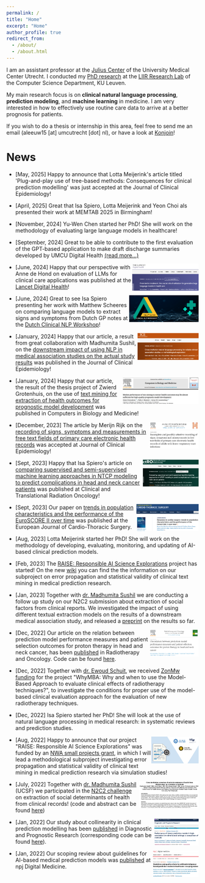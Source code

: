 ```yaml
---
permalink: /
title: "Home"
excerpt: "Home"
author_profile: true
redirect_from: 
  - /about/
  - /about.html
---
```



I am an assistant professor at the [Julius Center](https://juliuscentrum.umcutrecht.nl/en) of the University Medical Center Utrecht. I conducted my [PhD research](https://limo.libis.be/primo-explore/fulldisplay?docid=LIRIAS2837094&context=L&vid=Lirias&search_scope=Lirias&tab=default_tab&fromSitemap=1) at the [LIIR Research Lab](https://liir.cs.kuleuven.be/) of the Computer Science Department, KU Leuven.

My main research focus is on **clinical natural language processing**, **prediction modeling**, and **machine learning** in medicine. I am very interested in how to effectively use routine care data to arrive at a better prognosis for patients.

If you wish to do a thesis or internship in this area, feel free to send me an email (aleeuw15 [at] umcutrecht [dot] nl), or have a look at [Konjoin](https://uu.konjoin.nl/profile/tuur-leeuwenberg)!

News
======
- [May, 2025] Happy to announce that Lotta Meijerink's article titled 'Plug-and-play use of tree-based methods: Consequences for clinical prediction modelling' was just accepted at the Journal of Clinical Epidemiology!

- [April, 2025] Great that Isa Spiero, Lotta Meijerink and Yeon Choi als presented their work at MEMTAB 2025 in Birmingham!
  
- [November, 2024] Yu-Wen Chen started her PhD! She will work on the methodology of evaluating large language models in healthcare!

- [September, 2024] Great to be able to contribute to the first evaluation of the GPT-based application to make draft discharge summaries developed by UMCU Digital Health [(read more...)]( https://www.uu.nl/en/news/gpt-pilot-to-write-draft-discharge-letters-at-the-umc-utrecht)

[<img align="right" src="/images/PerspectiveLLMEvalLancetDigHealth.png" alt="PerspectiveLLMEvalLancetDigHealth" style="height:70px;border: 5px solid ##F2F2F2;"/>](https://doi.org/10.1016/S2589-7500(24)00111-0)

- [June, 2024] Happy that our perspective with Anne de Hond on evaluation of LLMs for clinical care applications was published at the [Lancet Digital Health](https://doi.org/10.1016/S2589-7500(24)00111-0)!

[<img align="right" src="/images/DutchClinicalNLPWorkshop.png" alt="DutchClinicalNLPWorkshop" style="height:70px;border: 5px solid ##F2F2F2;"/>](https://clinicalnlp.nl/home/schedule/)

- [June, 2024] Great to see Isa Spiero presenting her work with Matthew Scheeres on comparing language models to extract signs and symptoms from Dutch GP notes at the [Dutch Clinical NLP Workshop](https://clinicalnlp.nl/)!

[<img align="right" src="/images/JCECrossInstNLPMeth.png" alt="JCECrossInstNLPMeth" style="height:70px;border: 5px solid ##F2F2F2;"/>](https://doi.org/10.1016/j.jclinepi.2024.111258)

- [January, 2024] Happy that our article, a result from great collaboration with Madhumita Sushil, on the [downstream impact of using NLP in medical association studies on the actual study results](https://doi.org/10.1016/j.jclinepi.2024.111258) was published in the Journal of Clinical Epidemiology!

[<img align="right" src="/images/CompBioMed.png" alt="CompBioMed" style="height:70px;border: 5px solid ##F2F2F2;"/>](https://doi.org/10.1016/j.compbiomed.2024.108014)

- [January, 2024] Happy that our article, the result of the thesis project of Zwierd Grotenhuis, on the use of [text mining for extraction of health outcomes for prognostic model development](https://doi.org/10.1016/j.compbiomed.2024.108014) was published in Computers in Biology and Medicine!

[<img align="right" src="/images/FreetextrecordingJCE.png" alt="FreetextrecordingJCE" style="height:70px;border: 5px solid ##F2F2F2;"/>](https://doi.org/10.1016/j.jclinepi.2023.111240)

- [December, 2023] The article by Merijn Rijk on the [recording of signs, symptoms and measurements in free text fields of primary care electronic health records](https://doi.org/10.1016/j.jclinepi.2023.111240) was accepted at Journal of Clinical Epidemiology!

[<img align="right" src="/images/Semisup.png" alt="Semisup" style="height:70px;border: 5px solid ##F2F2F2;"/>](https://doi.org/10.1016/j.ctro.2023.100677)

- [Sept, 2023] Happy that Isa Spiero's article on [comparing supervised and semi-supervised machine learning approaches in NTCP modeling to predict complications in head and neck cancer patients](https://doi.org/10.1016/j.ctro.2023.100677) was published at Clinical and Translational Radiation Oncology!

[<img align="right" src="/images/dynamics.png" alt="Dynamics" style="height:70px;border: 5px solid ##F2F2F2;"/>](https://doi.org/10.1093/ejcts/ezad301)

- [Sept, 2023] Our paper on [trends in population characteristics and the performance of the EuroSCORE II over time](https://doi.org/10.1093/ejcts/ezad301) was published at the European Journal of Cardio-Thoracic Surgery.

- [Aug, 2023] Lotta Meijerink started her PhD! She will work on the methodology of developing, evaluating, monitoring, and updating of AI-based clinical prediction models.

- [Feb, 2023] The [RAISE: Responsible AI Science Explorations](https://www.nwo.nl/projecten/nwa141822008) project has started! On the new [wiki](https://github.com/tuur/raise-2/wiki) you can find the the information on our subproject on error propagation and statistical validity of clinical text mining in medical prediction research.

- [Jan, 2023] Together with [dr. Madhumita Sushil](https://madhumitasushil.github.io/) we are conducting a follow up study on our N2C2 submission about extraction of social factors from clinical reports. We investigated the impact of using different textual extraction models on the results of a downstream medical association study, and released a [preprint](https://arxiv.org/abs/2301.06570) on the results so far. 

[<img align="right" src="/images/Performancemeasures.png" alt="RADONCPERF" style="height:70px;border: 5px solid ##F2F2F2;"/>](https://doi.org/10.1016/j.radonc.2022.109449)

- [Dec, 2022] Our article on the relation between prediction model performance measures and patient selection outcomes for proton therapy in head and neck cancer, has been [published](https://doi.org/10.1016/j.radonc.2022.109449) in Radiotherapy and Oncology. Code can be found [here](https://github.com/tuur/NTCPPPmeasures).

- [Dec, 2022] Together with [dr. Ewoud Schuit](https://www.umcutrecht.nl/en/research/researchers/schuit-ewoud-e), we received [ZonMw funding](https://www.zonmw.nl/nl/subsidies/openstaande-subsidieoproepen/detail/item/hta-methodologie-ronde-1-methodologie-voor-waardebepaling-van-incrementeel-ontwikkelende-medisch/) for the project "WhyMBA: Why and when to use the Model-Based Approach to evaluate clinical effects of radiotherapy techniques?", to investigate the conditions for proper use of the model-based clinical evaluation approach for the evaluation of new radiotherapy techniques.

- [Dec, 2022] Isa Spiero started her PhD! She will look at the use of natural language processing in medical research: in systematic reviews and prediction studies.

[<img align="right" src="/images/RAISE.png" alt="RAISE" style="height:70px;border: 5px solid ##F2F2F2;"/>](https://www.uu.nl/en/news/project-funded-responsible-use-of-free-text-in-medical-prediction-research)

- [Aug, 2022] Happy to announce that our project "RAISE: Responsible AI Science Explorations" was funded by an [NWA small projects grant](https://www.nwo.nl/en/calls/small-projects-nwa-routes-21/22), in which I will lead a methodological subproject investigating error propagation and statistical validity of clinical text mining in medical prediction research via simulation studies! 

[<img align="right" src="/images/N2C2.png" alt="N2C2" style="height:70px;border: 5px solid ##F2F2F2;"/>](https://github.com/tuur/sdoh_n2c2track2_ucsf_umcu)

- [July, 2022] Together with [dr. Madhumita Sushil](https://madhumitasushil.github.io/) (UCSF) we participated in the [N2C2 challenge](https://n2c2.dbmi.hms.harvard.edu/2022-track-2) on extraction of social determinants of health from clinical records! (code and abstract can be found [here](https://github.com/tuur/sdoh_n2c2track2_ucsf_umcu))

[<img align="right" src="/images/Collinearity.png" alt="Collinearity" style="height:70px;border: 5px solid ##F2F2F2;"/>](https://doi.org/10.1186/s41512-021-00115-5)

- [Jan, 2022] Our study about collinearity in clinical prediction modelling has been [published](https://doi.org/10.1186/s41512-021-00115-5) in Diagnostic and Prognostic Research (corresponding code can be found [here](https://github.com/tuur/collinearity)).

[<img align="right" src="/images/Guidelines.png" alt="Guidelines" style="height:70px;border: 5px solid ##F2F2F2;"/>](https://www.nature.com/articles/s41746-021-00549-7)

- [Jan, 2022] Our scoping review about guidelines for AI-based medical prediction models was [published](https://www.nature.com/articles/s41746-021-00549-7) at npj Digital Medicine.

